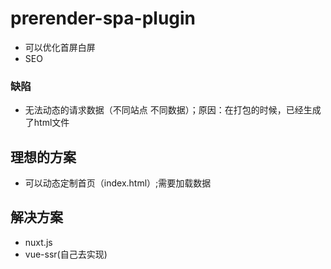 # prerender-spa-plugin
- 可以优化首屏白屏
- SEO

### 缺陷
- 无法动态的请求数据（不同站点 不同数据）；原因：在打包的时候，已经生成了html文件


## 理想的方案
- 可以动态定制首页（index.html）;需要加载数据

## 解决方案
- nuxt.js
- vue-ssr(自己去实现)
